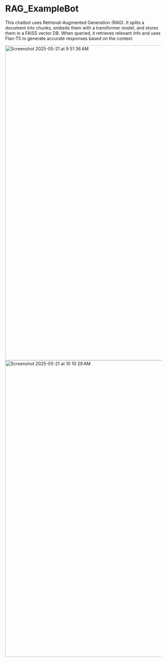 # RAG_ExampleBot
This chatbot uses Retrieval-Augmented Generation (RAG). It splits a document into chunks, embeds them with a transformer model, and stores them in a FAISS vector DB. When queried, it retrieves relevant info and uses Flan-T5 to generate accurate responses based on the context.


<img width="1010" alt="Screenshot 2025-05-21 at 9 51 36 AM" src="https://github.com/user-attachments/assets/b062df92-0f39-46e1-9a98-3f022b0c36ff" />


<img width="951" alt="Screenshot 2025-05-21 at 10 10 29 AM" src="https://github.com/user-attachments/assets/9cd48f06-555d-4474-8e84-fa1cb1707dc3" />

